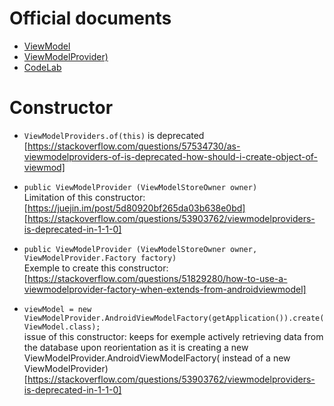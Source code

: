 # Official documents
- [ViewModel](https://developer.android.com/topic/libraries/architecture/livedata#observe_livedata_objects)
- [ViewModelProvider)](https://developer.android.com/reference/androidx/lifecycle/ViewModelProvider)
- [CodeLab](https://codelabs.developers.google.com/codelabs/android-room-with-a-view/#14)

# Constructor
- `ViewModelProviders.of(this)` is deprecated  
[https://stackoverflow.com/questions/57534730/as-viewmodelproviders-of-is-deprecated-how-should-i-create-object-of-viewmod]

- `public ViewModelProvider (ViewModelStoreOwner owner)`  
Limitation of this constructor:  
[https://juejin.im/post/5d80920bf265da03b638e0bd]  
[https://stackoverflow.com/questions/53903762/viewmodelproviders-is-deprecated-in-1-1-0]

- `public ViewModelProvider (ViewModelStoreOwner owner, ViewModelProvider.Factory factory)`  
Exemple to create this constructor:  
[https://stackoverflow.com/questions/51829280/how-to-use-a-viewmodelprovider-factory-when-extends-from-androidviewmodel]

- `viewModel = new ViewModelProvider.AndroidViewModelFactory(getApplication()).create(ViewModel.class);`  
issue of this constructor: keeps for exemple actively retrieving data from the database upon reorientation as it is creating a new ViewModelProvider.AndroidViewModelFactory( instead of a new ViewModelProvider)  
[https://stackoverflow.com/questions/53903762/viewmodelproviders-is-deprecated-in-1-1-0]
